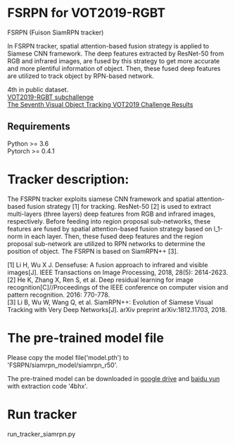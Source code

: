 # FSRPN for VOT2019-RGBT
FSRPN (Fuison SiamRPN tracker)

In FSRPN tracker, spatial attention-based fusion strategy is applied to Siamese CNN framework. The deep features extracted by ResNet-50 from RGB and infrared images, are fused by this strategy to get more accurate and more plentiful information of object. Then, these fused deep features are utilized to track object by RPN-based network.


4th in public dataset.  
[VOT2019-RGBT subchallenge](https://www.votchallenge.net/vot2019/index.html)  
[The Seventh Visual Object Tracking VOT2019 Challenge Results](http://prints.vicos.si/publications/375)

## Requirements
Python  >= 3.6  
Pytorch >= 0.4.1  


# Tracker description:

The FSRPN tracker exploits siamese CNN framework and spatial attention-based fusion strategy [1] for tracking. ResNet-50 [2] is used to extract multi-layers (three layers) deep features from RGB and infrared images, respectively. Before feeding into region proposal sub-networks, these features are fused by spatial attention-based fusion strategy based on l_1-norm in each layer. Then, these fused deep features and the region proposal sub-network are utilized to RPN networks to determine the position of object. The FSRPN is based on SiamRPN++ [3].

[1] Li H, Wu X J. Densefuse: A fusion approach to infrared and visible images[J]. IEEE Transactions on Image Processing, 2018, 28(5): 2614-2623.  
[2] He K, Zhang X, Ren S, et al. Deep residual learning for image recognition[C]//Proceedings of the IEEE conference on computer vision and pattern recognition. 2016: 770-778.  
[3] Li B, Wu W, Wang Q, et al. SiamRPN++: Evolution of Siamese Visual Tracking with Very Deep Networks[J]. arXiv preprint arXiv:1812.11703, 2018.  



# The pre-trained model file

Please copy the model file('model.pth') to 'FSRPN/siamrpn_model/siamrpn_r50'.

The pre-trained model can be downloaded in [google drive](https://drive.google.com/file/d/1xoebTW6NLzdZGEYfu4jJb5BXxcY7xvx2/view?usp=sharing) and [baidu yun](https://pan.baidu.com/s/1gH_aEKuJT-yIrXOJe4CKeA) with extraction code '4bhx'.


# Run tracker

run_tracker_siamrpn.py


